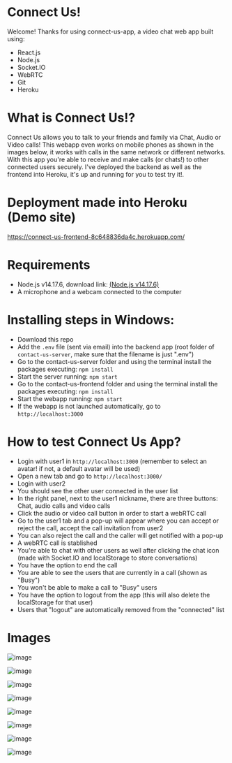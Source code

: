 # Connect Us!

Welcome! Thanks for using connect-us-app, a video chat web app built using:
- React.js
- Node.js
- Socket.IO
- WebRTC
- Git
- Heroku


# What is Connect Us!?

Connect Us allows you to talk to your friends and family via Chat, Audio or Video calls! This webapp even works on mobile phones as shown in the images below, it works with calls in the same network or different networks. With this app you're able to receive and make calls (or chats!) to other connected users securely. I've deployed the backend as well as the frontend into Heroku, it's up and running for you to test try it!.


# Deployment made into Heroku (Demo site)

https://connect-us-frontend-8c648836da4c.herokuapp.com/


# Requirements
- Node.js v14.17.6, download link: [(Node.js v14.17.6)](https://nodejs.org/dist/v14.17.6/)
- A microphone and a webcam connected to the computer


# Installing steps in Windows:

- Download this repo
- Add the ```.env``` file (sent via email) into the backend app (root folder of ```contact-us-server```, make sure that the filename is just ".env")
- Go to the contact-us-server folder and using the terminal install the packages executing: ```npm install```
- Start the server running: ```npm start```
- Go to the contact-us-frontend folder and using the terminal install the packages executing: ```npm install```
- Start the webapp running: ```npm start```
- If the webapp is not launched automatically, go to ```http://localhost:3000```


# How to test Connect Us App?

- Login with user1 in  ```http://localhost:3000``` (remember to select an avatar! if not, a default avatar will be used)
- Open a new tab and go to ```http://localhost:3000/```
- Login with user2
- You should see the other user connected in the user list
- In the right panel, next to the user1 nickname, there are three buttons: Chat, audio calls and video calls
- Click the audio or video call button in order to start a webRTC call
- Go to the user1 tab and a pop-up will appear where you can accept or reject the call, accept the call invitation from user2
- You can also reject the call and the caller will get notified with a pop-up
- A webRTC call is stablished
- You're able to chat with other users as well after clicking the chat icon (made with Socket.IO and localStorage to store conversations)
- You have the option to end the call
- You are able to see the users that are currently in a call (shown as "Busy")
- You won't be able to make a call to "Busy" users
- You have the option to logout from the app (this will also delete the localStorage for that user)
- Users that "logout" are automatically removed from the "connected" list



# Images

![image](https://github.com/ecortez91/connect-us-app/assets/7227006/355dee3d-3a5f-43d0-8987-7c3766f9d141)

![image](https://github.com/ecortez91/connect-us-app/assets/7227006/e126bd5a-5b42-4219-abf8-edcb75b2d034)

![image](https://github.com/ecortez91/connect-us-app/assets/7227006/42dc18be-6dd0-45cb-a5cb-cb0d106edc8a)

![image](https://github.com/ecortez91/connect-us-app/assets/7227006/51e9ec02-44e4-4f5e-8c78-b3b8ce1a1be3)

![image](https://github.com/ecortez91/connect-us-app/assets/7227006/ccd0aa1c-c428-44da-97e6-603ede27aa5c)

![image](https://github.com/ecortez91/connect-us-app/assets/7227006/0ee6233a-f2fd-42b7-9fd2-77bb7495b835)

![image](https://github.com/ecortez91/connect-us-app/assets/7227006/e8197dee-0716-4253-b483-19fb8ba10561)

![image](https://github.com/ecortez91/connect-us-app/assets/7227006/115def1f-1972-4c98-a50d-5244889345f3)
